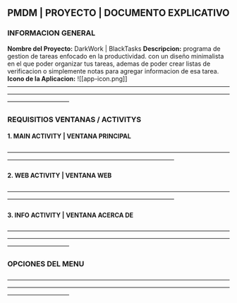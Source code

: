 ##  PMDM | PROYECTO | DOCUMENTO EXPLICATIVO
###   INFORMACION GENERAL
__Nombre del Proyecto:__ DarkWork | BlackTasks
__Descripcion:__ programa de gestion de tareas enfocado en la productividad. con un diseño minimalista en el que poder organizar tus tareas, ademas de poder crear listas de verificacion o simplemente notas para agregar informacion de esa tarea.
__Icono de la Aplicacion:__ ![[app-icon.png]]
——————————————————————————————————————————————————————————————————————————————————
###   REQUISITIOS VENTANAS / ACTIVITYS
####    1. MAIN ACTIVITY | VENTANA PRINCIPAL

———————————————————————————————————————————————————————————————
####    2. WEB ACTIVITY | VENTANA WEB

———————————————————————————————————————————————————————————————
####    3. INFO ACTIVITY | VENTANA ACERCA DE

——————————————————————————————————————————————————————————————————————————————————
###   OPCIONES DEL MENU

——————————————————————————————————————————————————————————————————————————————————
